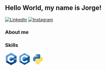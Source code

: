 ## Hello World, my name is Jorge!
[![LinkedIn](https://img.shields.io/badge/LinkedIn-0077B5?style=for-the-badge&logo=linkedin&logoColor=white)](https://www.linkedin.com/in/jorgevgsouza/)
[![Instagram](https://img.shields.io/badge/Instagram-E4405F?style=for-the-badge&logo=instagram&logoColor=white)](https://www.instagram.com/jvsouzx/)

### About me

### Skills
<a href="https://isocpp.org/" target="_blank"><img src="https://raw.githubusercontent.com/devicons/devicon/master/icons/cplusplus/cplusplus-original.svg" alt="C Programming Language" width="40" height="40"/></a> 
<a href="https://www.cprogramming.com/" target="_blank"><img src="https://raw.githubusercontent.com/devicons/devicon/master/icons/c/c-original.svg" alt="C++ Programming Language" width="40" height="40"/></a> 
<a href="https://www.python.org" target="_blank"> <img src="https://raw.githubusercontent.com/devicons/devicon/master/icons/python/python-original.svg" alt="Python" width="40" height="40"/> </a> 
